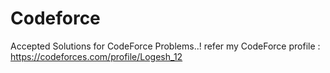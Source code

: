 # Codeforce
Accepted Solutions for CodeForce Problems..!
refer my CodeForce profile : https://codeforces.com/profile/Logesh_12
